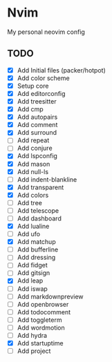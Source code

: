 # Nvim

My personal neovim config

## TODO

- [x] Add Initial files (packer/hotpot)
- [x] Add color scheme
- [x] Setup core
- [x] Add editorconfig
- [x] Add treesitter
- [x] Add cmp
- [x] Add autopairs
- [x] Add comment
- [x] Add surround
- [ ] Add repeat
- [ ] Add conjure
- [x] Add lspconfig
- [x] Add mason
- [x] Add null-ls
- [ ] Add indent-blankline
- [x] Add transparent
- [x] Add colors
- [ ] Add tree
- [ ] Add telescope
- [ ] Add dashboard
- [x] Add lualine
- [ ] Add ufo
- [x] Add matchup
- [ ] Add bufferline
- [ ] Add dressing
- [ ] Add fidget
- [ ] Add gitsign
- [x] Add leap
- [ ] Add iswap
- [ ] Add markdownpreview
- [ ] Add openbrowser
- [ ] Add todocomment
- [ ] Add toggleterm
- [ ] Add wordmotion
- [ ] Add hydra
- [x] Add startuptime
- [ ] Add project
